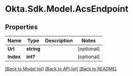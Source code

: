 # Okta.Sdk.Model.AcsEndpoint
## Properties

Name | Type | Description | Notes
------------ | ------------- | ------------- | -------------
**Url** | **string** |  | [optional] 
**Index** | **int?** |  | [optional] 

[[Back to Model list]](../README.md#documentation-for-models) [[Back to API list]](../README.md#documentation-for-api-endpoints) [[Back to README]](../README.md)

